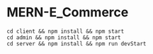 # MERN-E_Commerce

```
cd client && npm install && npm start
cd admin && npm install && npm start
cd server && npm install && npm run devStart
```